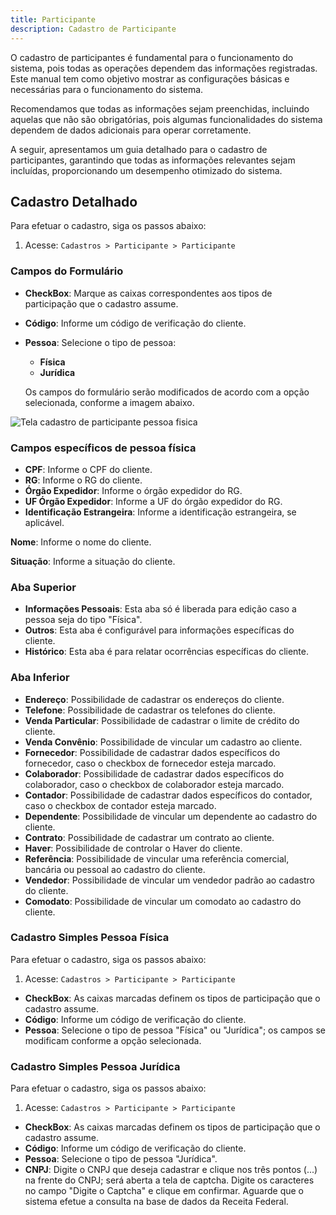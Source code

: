 ```yaml
---
title: Participante
description: Cadastro de Participante
---
```


O cadastro de participantes é fundamental para o funcionamento do sistema, pois todas as operações dependem das informações registradas. Este manual tem como objetivo mostrar as configurações básicas e necessárias para o funcionamento do sistema.

Recomendamos que todas as informações sejam preenchidas, incluindo aquelas que não são obrigatórias, pois algumas funcionalidades do sistema dependem de dados adicionais para operar corretamente.

A seguir, apresentamos um guia detalhado para o cadastro de participantes, garantindo que todas as informações relevantes sejam incluídas, proporcionando um desempenho otimizado do sistema.

## Cadastro Detalhado

Para efetuar o cadastro, siga os passos abaixo:

1. Acesse: `Cadastros > Participante > Participante`

### Campos do Formulário

- **CheckBox**: Marque as caixas correspondentes aos tipos de participação que o cadastro assume.
- **Código**: Informe um código de verificação do cliente.
- **Pessoa**: Selecione o tipo de pessoa:
  - **Física**
  - **Jurídica**

  Os campos do formulário serão modificados de acordo com a opção selecionada, conforme a imagem abaixo.

![Tela cadastro de participante pessoa fisica](/img/documentacao/participante/participante/pessoafisica.png)

### Campos específicos de pessoa física

- **CPF**: Informe o CPF do cliente.
- **RG**: Informe o RG do cliente.
- **Órgão Expedidor**: Informe o órgão expedidor do RG.
- **UF Órgão Expedidor**: Informe a UF do órgão expedidor do RG.
- **Identificação Estrangeira**: Informe a identificação estrangeira, se aplicável.

**Nome**: Informe o nome do cliente.

**Situação**: Informe a situação do cliente.

### Aba Superior

- **Informações Pessoais**: Esta aba só é liberada para edição caso a pessoa seja do tipo "Física".
- **Outros**: Esta aba é configurável para informações específicas do cliente.
- **Histórico**: Esta aba é para relatar ocorrências específicas do cliente.

### Aba Inferior

- **Endereço**: Possibilidade de cadastrar os endereços do cliente.
- **Telefone**: Possibilidade de cadastrar os telefones do cliente.
- **Venda Particular**: Possibilidade de cadastrar o limite de crédito do cliente.
- **Venda Convênio**: Possibilidade de vincular um cadastro ao cliente.
- **Fornecedor**: Possibilidade de cadastrar dados específicos do fornecedor, caso o checkbox de fornecedor esteja marcado.
- **Colaborador**: Possibilidade de cadastrar dados específicos do colaborador, caso o checkbox de colaborador esteja marcado.
- **Contador**: Possibilidade de cadastrar dados específicos do contador, caso o checkbox de contador esteja marcado.
- **Dependente**: Possibilidade de vincular um dependente ao cadastro do cliente.
- **Contrato**: Possibilidade de cadastrar um contrato ao cliente.
- **Haver**: Possibilidade de controlar o Haver do cliente.
- **Referência**: Possibilidade de vincular uma referência comercial, bancária ou pessoal ao cadastro do cliente.
- **Vendedor**: Possibilidade de vincular um vendedor padrão ao cadastro do cliente.
- **Comodato**: Possibilidade de vincular um comodato ao cadastro do cliente.

### Cadastro Simples Pessoa Física

Para efetuar o cadastro, siga os passos abaixo:

1. Acesse: `Cadastros > Participante > Participante`

- **CheckBox**: As caixas marcadas definem os tipos de participação que o cadastro assume.
- **Código**: Informe um código de verificação do cliente.
- **Pessoa**: Selecione o tipo de pessoa "Física" ou "Jurídica"; os campos se modificam conforme a opção selecionada.

### Cadastro Simples Pessoa Jurídica

Para efetuar o cadastro, siga os passos abaixo:

1. Acesse: `Cadastros > Participante > Participante`

- **CheckBox**: As caixas marcadas definem os tipos de participação que o cadastro assume.
- **Código**: Informe um código de verificação do cliente.
- **Pessoa**: Selecione o tipo de pessoa "Jurídica".
- **CNPJ**: Digite o CNPJ que deseja cadastrar e clique nos três pontos (...) na frente do CNPJ; será aberta a tela de captcha. Digite os caracteres no campo "Digite o Captcha" e clique em confirmar. Aguarde que o sistema efetue a consulta na base de dados da Receita Federal.
